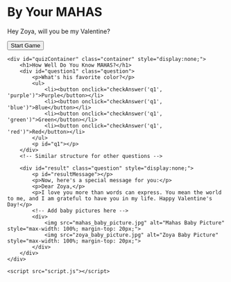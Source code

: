 <!DOCTYPE html>
<html lang="en">
<head>
    <meta charset="UTF-8">
    <meta name="viewport" content="width=device-width, initial-scale=1.0">
    <title>Hello Kitty Valentine's Adventure</title>
    <link rel="stylesheet" href="style.css">
</head>
<body>
    <div id="introContainer" class="container">
        <h1>By Your MAHAS</h1>
        <p>Hey Zoya, will you be my Valentine?</p>
        <button onclick="startGame()">Start Game</button>
    </div>

    <div id="quizContainer" class="container" style="display:none;">
        <h1>How Well Do You Know MAHAS?</h1>
        <div id="question1" class="question">
            <p>What's his favorite color?</p>
            <ul>
                <li><button onclick="checkAnswer('q1', 'purple')">Purple</button></li>
                <li><button onclick="checkAnswer('q1', 'blue')">Blue</button></li>
                <li><button onclick="checkAnswer('q1', 'green')">Green</button></li>
                <li><button onclick="checkAnswer('q1', 'red')">Red</button></li>
            </ul>
            <p id="q1"></p>
        </div>
        <!-- Similar structure for other questions -->

        <div id="result" class="question" style="display:none;">
            <p id="resultMessage"></p>
            <p>Now, here's a special message for you:</p>
            <p>Dear Zoya,</p>
            <p>I love you more than words can express. You mean the world to me, and I am grateful to have you in my life. Happy Valentine's Day!</p>
            <!-- Add baby pictures here -->
            <div>
                <img src="mahas_baby_picture.jpg" alt="Mahas Baby Picture" style="max-width: 100%; margin-top: 20px;">
                <img src="zoya_baby_picture.jpg" alt="Zoya Baby Picture" style="max-width: 100%; margin-top: 20px;">
            </div>
        </div>
    </div>

    <script src="script.js"></script>
</body>
</html>
